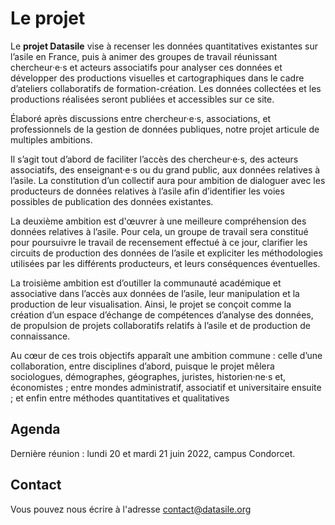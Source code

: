 # Le projet

Le **projet Datasile** vise à recenser les données quantitatives existantes sur l’asile en France, puis à animer des groupes de travail réunissant chercheur·e·s et acteurs associatifs pour analyser ces données et développer des productions visuelles et cartographiques dans le cadre d’ateliers collaboratifs de formation-création. Les données collectées et les productions réalisées seront publiées et accessibles sur ce site.

Élaboré après discussions entre chercheur·e·s, associations, et professionnels de la gestion de données publiques, notre projet articule de multiples ambitions.

Il s’agit tout d’abord de faciliter l’accès des chercheur·e·s, des acteurs associatifs, des enseignant·e·s ou du grand public, aux données relatives à l’asile. La constitution d’un collectif aura pour ambition de dialoguer avec les producteurs de données relatives à l’asile afin d’identifier les voies possibles de publication des données existantes.

La deuxième ambition est d'œuvrer à une meilleure compréhension des données relatives à l’asile. Pour cela, un groupe de travail sera constitué pour poursuivre le travail de recensement effectué à ce jour, clarifier les circuits de production des données de l’asile et expliciter les méthodologies utilisées par les différents producteurs, et leurs conséquences éventuelles.

La troisième ambition est d’outiller la communauté académique et associative dans l’accès aux données de l’asile, leur manipulation et la production de leur visualisation. Ainsi, le projet se conçoit comme la création d’un espace d’échange de compétences d’analyse des données, de propulsion de projets collaboratifs relatifs à l’asile et de production de connaissance.

Au cœur de ces trois objectifs apparaît une ambition commune : celle d’une collaboration, entre disciplines d’abord, puisque le projet mêlera sociologues, démographes, géographes, juristes, historien·ne·s et, économistes ; entre mondes administratif, associatif et universitaire ensuite ; et enfin entre méthodes quantitatives et qualitatives


## Agenda

Dernière réunion : lundi 20 et mardi 21 juin 2022, campus Condorcet.

## Contact

Vous pouvez nous écrire à l'adresse contact@datasile.org
